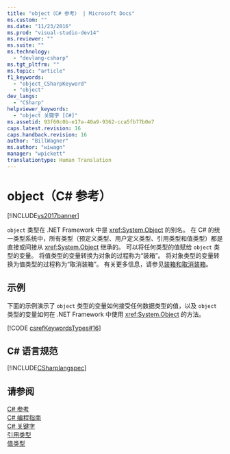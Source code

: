 ```yaml
---
title: "object（C# 参考） | Microsoft Docs"
ms.custom: ""
ms.date: "11/23/2016"
ms.prod: "visual-studio-dev14"
ms.reviewer: ""
ms.suite: ""
ms.technology: 
  - "devlang-csharp"
ms.tgt_pltfrm: ""
ms.topic: "article"
f1_keywords: 
  - "object_CSharpKeyword"
  - "object"
dev_langs: 
  - "CSharp"
helpviewer_keywords: 
  - "object 关键字 [C#]"
ms.assetid: 93f60c0b-e17a-40a9-9362-cca5fb77b0e7
caps.latest.revision: 16
caps.handback.revision: 16
author: "BillWagner"
ms.author: "wiwagn"
manager: "wpickett"
translationtype: Human Translation
---
```

# object（C# 参考）
[!INCLUDE[vs2017banner](../../../csharp/includes/vs2017banner.md)]

`object` 类型在 .NET Framework 中是 <xref:System.Object> 的别名。  在 C\# 的统一类型系统中，所有类型（预定义类型、用户定义类型、引用类型和值类型）都是直接或间接从 <xref:System.Object> 继承的。  可以将任何类型的值赋给 `object` 类型的变量。  将值类型的变量转换为对象的过程称为“装箱”。  将对象类型的变量转换为值类型的过程称为“取消装箱”。  有关更多信息，请参见[装箱和取消装箱](../../../csharp/programming-guide/types/boxing-and-unboxing.md)。  
  
## 示例  
 下面的示例演示了 `object` 类型的变量如何接受任何数据类型的值，以及 `object` 类型的变量如何在 .NET Framework 中使用 <xref:System.Object> 的方法。  
  
 [!CODE [csrefKeywordsTypes#16](../CodeSnippet/VS_Snippets_VBCSharp/csrefKeywordsTypes#16)]  
  
## C\# 语言规范  
 [!INCLUDE[CSharplangspec](../../../csharp/language-reference/keywords/includes/csharplangspec_md.md)]  
  
## 请参阅  
 [C\# 参考](../../../csharp/language-reference/index.md)   
 [C\# 编程指南](../../../csharp/programming-guide/index.md)   
 [C\# 关键字](../../../csharp/language-reference/keywords/index.md)   
 [引用类型](../../../csharp/language-reference/keywords/reference-types.md)   
 [值类型](../../../csharp/language-reference/keywords/value-types.md)